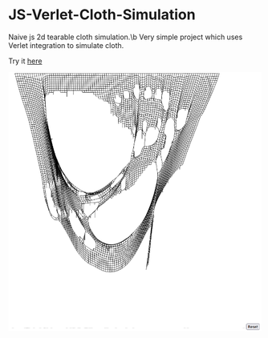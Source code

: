 # JS-Verlet-Cloth-Simulation

Naive js 2d tearable cloth simulation.\b
Very simple project which uses Verlet integration to simulate cloth.

Try it [here](https://raw.githack.com/Nayfun-bar/JS-Verlet-Cloth-Simulation/main/mainPage.html)

![alt text](/image/DamagedCloth.png)
